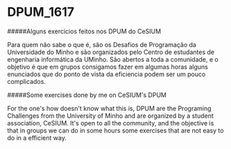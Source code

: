 # DPUM_1617
#####Alguns exercicios feitos nos DPUM do CeSIUM

Para quem não sabe o que é, são os Desafios de Programação da Universidade do Minho e são organizados pelo Centro de estudantes de engenharia informática da UMinho. São abertos a toda a comunidade, e o objetivo é que em grupos consigamos fazer em algumas horas alguns enunciados que do ponto de vista da eficiencia podem ser um pouco complicados.

#####Some exercises done by me on CeSIUM's DPUM

For the one's how doesn't know what this is, DPUM are the Programing Challenges from the University of Minho and are organized by a student association, CeSIUM. It's open to all the community, and the objective is that in groups we can do in some hours some exercises that are not easy to do in a efficient way.
